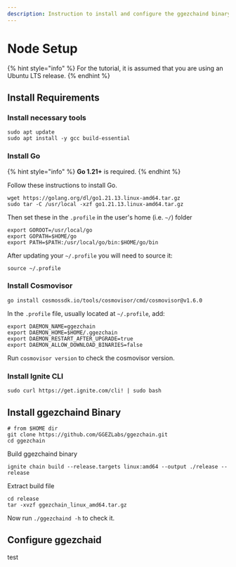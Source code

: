 ```yaml
---
description: Instruction to install and configure the ggezchaind binary
---
```


# Node Setup

{% hint style="info" %}
For the tutorial, it is assumed that you are using an Ubuntu LTS release.
{% endhint %}

## Install Requirements <a href="#build-requirements" id="build-requirements"></a>

### Install necessary tools

```
sudo apt update
sudo apt install -y gcc build-essential
```

### Install Go

{% hint style="info" %}
**Go 1.21+** is required.
{% endhint %}

Follow these instructions to install Go.

```
wget https://golang.org/dl/go1.21.13.linux-amd64.tar.gz
sudo tar -C /usr/local -xzf go1.21.13.linux-amd64.tar.gz
```

Then set these in the `.profile` in the user's home (i.e. `~/`) folder

```
export GOROOT=/usr/local/go
export GOPATH=$HOME/go
export PATH=$PATH:/usr/local/go/bin:$HOME/go/bin
```

After updating your `~/.profile` you will need to source it:

```
source ~/.profile
```

### Install Cosmovisor

```
go install cosmossdk.io/tools/cosmovisor/cmd/cosmovisor@v1.6.0
```

In the `.profile` file, usually located at `~/.profile`, add:

```
export DAEMON_NAME=ggezchain
export DAEMON_HOME=$HOME/.ggezchain
export DAEMON_RESTART_AFTER_UPGRADE=true
export DAEMON_ALLOW_DOWNLOAD_BINARIES=false
```

Run `cosmovisor version` to check the cosmovisor version.

### Install Ignite CLI

```
sudo curl https://get.ignite.com/cli! | sudo bash
```

## Install ggezchaind Binary

```
# from $HOME dir
git clone https://github.com/GGEZLabs/ggezchain.git
cd ggezchain
```

Build ggezchaind binary

```
ignite chain build --release.targets linux:amd64 --output ./release --release
```

Extract build file

```
cd release 
tar -xvzf ggezchain_linux_amd64.tar.gz
```

Now run `./ggezchaind -h` to check it.

## Configure ggezchaid

test
